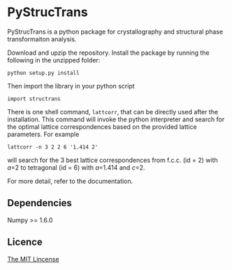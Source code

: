 # PyStrucTrans #

PyStrucTrans is a python package for crystallography and structural phase transformaiton analysis.

Download and upzip the repository. Install the package by running the following in the unzipped folder:

    python setup.py install

Then import the library in your python script

    import structrans

There is one shell command, `lattcorr`, that can be directly used after the installation. This command will invoke the python interpreter and search for the optimal lattice correspondences based on the provided lattice parameters. For example

    lattcorr -n 3 2 2 6 '1.414 2'

will search for the 3 best lattice correspondences from f.c.c. (id = 2) with *a*=2 to tetragonal (id = 6) with *a*=1.414 and *c*=2.

For more detail, refer to the documentation.

## Dependencies

Numpy >= 1.6.0

## Licence

[The MIT Lincense](http://opensource.org/licenses/MIT)
